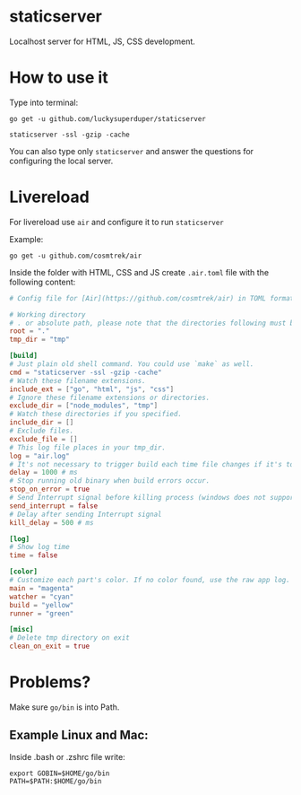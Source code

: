 # staticserver
Localhost server for HTML, JS, CSS development.

# How to use it

Type into terminal:

```
go get -u github.com/luckysuperduper/staticserver

staticserver -ssl -gzip -cache
```

You can also type only `staticserver` and answer the questions for configuring the local server.

# Livereload

For livereload use `air` and configure it to run `staticserver`

Example:

```
go get -u github.com/cosmtrek/air
```

Inside the folder with HTML, CSS and JS create `.air.toml` file with the following content:

```toml
# Config file for [Air](https://github.com/cosmtrek/air) in TOML format

# Working directory
# . or absolute path, please note that the directories following must be under root.
root = "."
tmp_dir = "tmp"

[build]
# Just plain old shell command. You could use `make` as well.
cmd = "staticserver -ssl -gzip -cache"
# Watch these filename extensions.
include_ext = ["go", "html", "js", "css"]
# Ignore these filename extensions or directories.
exclude_dir = ["node_modules", "tmp"]
# Watch these directories if you specified.
include_dir = []
# Exclude files.
exclude_file = []
# This log file places in your tmp_dir.
log = "air.log"
# It's not necessary to trigger build each time file changes if it's too frequent.
delay = 1000 # ms
# Stop running old binary when build errors occur.
stop_on_error = true
# Send Interrupt signal before killing process (windows does not support this feature)
send_interrupt = false
# Delay after sending Interrupt signal
kill_delay = 500 # ms

[log]
# Show log time
time = false

[color]
# Customize each part's color. If no color found, use the raw app log.
main = "magenta"
watcher = "cyan"
build = "yellow"
runner = "green"

[misc]
# Delete tmp directory on exit
clean_on_exit = true
```

# Problems?

Make sure `go/bin` is into Path.
## Example Linux and Mac:

Inside .bash or .zshrc file write:

```
export GOBIN=$HOME/go/bin
PATH=$PATH:$HOME/go/bin
```